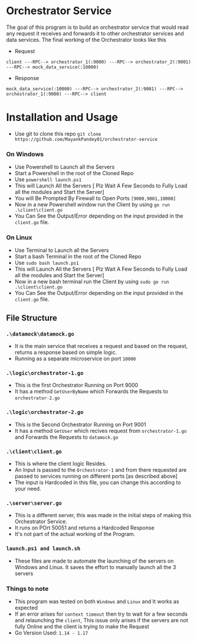 
 # Orchestrator Service

 The goal of this program is to build an orchestrator service that would read any request it receives and forwards it to other orchestrator services and data services.
The final working of the Orchestrator looks like this

- Request
```
client ---RPC--> orchestrator_1(:9000) ---RPC--> orchestrator_2(:9001) ---RPC--> mock_data_service(:10000)
```
- Response
```
mock_data_service(:10000) ---RPC--> orchestrator_2(:9001) ---RPC--> orchestrator_1(:9000) ---RPC--> client   
```

# Installation and Usage

- Use git to clone this repo 
	`git clone https://github.com/MayankPandey01/orchestrator-service`
 
 ### On Windows
 - Use Powershell to Launch all the Servers
 - Start a Powershell in the root of the Cloned Repo
 - Use `powershell launch.ps1`
 - This will Launch All the Servers [ Plz Wait A Few Seconds to Fully Load all the modules and Start the Server]
 - You will Be Prompted By Firewall to Open Ports `[9000,9001,10000]`
 - Now in a new Powershell window run the Client by using `go run .\client\client.go` 
 - You Can See the Output/Error depending on the input provided in the `client.go` file.


### On Linux
 - Use Terminal to Launch all the Servers
 - Start a bash Terminal in the root of the Cloned Repo
 - Use `sudo bash launch.ps1`
 - This will Launch All the Servers [ Plz Wait A Few Seconds to Fully Load all the modules and Start the Server]
 - Now in a new bash terminal run the Client by using `sudo go run .\client\client.go` 
 - You Can See the Output/Error depending on the input provided in the `client.go` file.

## File Structure

 ### `.\datamock\datamock.go`
 - It is the main service that receives a request and based on the request, returns a response based on simple logic.
 - Running as a separate microservice on port `10000`

 ### `.\logic\orchestrator-1.go`
 - This is the first Orchestrator Running on Port 9000
 -  It has a method `GetUserByName`  which Forwards the Requests to `orchestrator-2.go`

 ### `.\logic\orchestrator-2.go`
 - This is the Second Orchestrator Running on Port 9001
 -  It has a method `GetUser`  which recives request from `orchestrator-1.go` and Forwards the Requests to `datamock.go`

### `.\client\client.go`
- This is where the client logic Resides.
- An Input is passed to the `Orchestrator-1` and from there requested are passed to services running on different ports [as described above]
- The input is Hardcoded in this file, you can change this according to your need.

### `.\server\server.go`
- This is a different server, this was made in the initial steps of making this Orchestrator Service.
- It runs on POrt 50051 and returns a Hardcoded Response 
- It's not part of the actual working of the Program.

### `launch.ps1 and launch.sh`
- These files are made to automate the launching of the servers on Windows and Linux. It saves the effort to manually launch all the 3 servers

### Things to note

- This program was tested on both `Windows` and `Linux` and It works as expected
- If an error arises for `context timeout` then try to wait for a few seconds and relaunching the `client`, This issue only arises if the servers are not fully Online and the client is trying to make the Request
- Go Version Used: `1.14 - 1.17`
